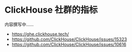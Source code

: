 # ClickHouse 社群的指标

内容撰写中……

* https://ghe.clickhouse.tech/
* https://github.com/ClickHouse/ClickHouse/issues/15323
* https://github.com/ClickHouse/ClickHouse/issues/10616
